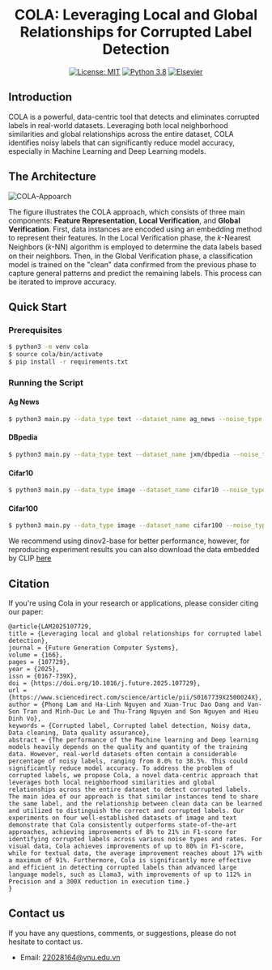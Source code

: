 <div align="center">

# COLA: Leveraging Local and Global Relationships for Corrupted Label Detection
[![License: MIT](https://img.shields.io/badge/License-MIT-green.svg)](https://opensource.org/licenses/MIT) [![Python 3.8](https://img.shields.io/badge/python-3.8+-blue.svg)](https://www.python.org/downloads/release/python-380/) 
[![Elsevier](https://img.shields.io/badge/📝-Paper-red)](https://www.sciencedirect.com/science/article/abs/pii/S0167739X2500024X#:~:text=In%20this%20paper%2C%20we%20introduce%20Cola%2C%20a%20novel,comprehensive%20and%20robust%20solution%20to%20corrupted%20label%20detection.)
</div>


## Introduction
COLA is a powerful, data-centric tool that detects and eliminates corrupted labels in real-world datasets. Leveraging both local neighborhood similarities and global relationships across the entire dataset, COLA identifies noisy labels that can significantly reduce model accuracy, especially in Machine Learning and Deep Learning models.

## The Architecture

![COLA-Appoarch](figs/COLA.png)

The figure illustrates the COLA approach, which consists of three main components: **Feature Representation**, **Local Verification**, and **Global Verification**. First, data instances are encoded using an embedding method to represent their features. In the Local Verification phase, the 𝑘-Nearest Neighbors (𝑘-NN) algorithm is employed to determine the data labels based on their neighbors. Then, in the Global Verification phase, a classification model is trained on the "clean" data confirmed from the previous phase to capture general patterns and predict the remaining labels. This process can be iterated to improve accuracy.

## Quick Start
### Prerequisites
```bash
$ python3 -m venv cola
$ source cola/bin/activate
$ pip install -r requirements.txt
```
### Running the Script

#### Ag News
```bash
$ python3 main.py --data_type text --dataset_name ag_news --noise_type sym --error_rate 0.05 --encode_model bert-base-uncased
```

#### DBpedia
```bash
$ python3 main.py --data_type text --dataset_name jxm/dbpedia --noise_type sym --error_rate 0.05 --encode_model bert-base-uncased
```

#### Cifar10
```bash
$ python3 main.py --data_type image --dataset_name cifar10 --noise_type sym --error_rate 0.05 --encode_model facebook/dinov2-base
```

#### Cifar100
```bash
$ python3 main.py --data_type image --dataset_name cifar100 --noise_type sym --error_rate 0.05 --encode_model facebook/dinov2-base
```

We recommend using dinov2-base for better performance, however, for reproducing experiment results you can also download the data embedded by CLIP [here](https://drive.google.com/drive/folders/1b6U_x3NzdXa7tc23CkN5aEMdHS44kVhX?usp=sharing)

## Citation
If you're using Cola in your research or applications, please consider citing our paper:
```
@article{LAM2025107729,
title = {Leveraging local and global relationships for corrupted label detection},
journal = {Future Generation Computer Systems},
volume = {166},
pages = {107729},
year = {2025},
issn = {0167-739X},
doi = {https://doi.org/10.1016/j.future.2025.107729},
url = {https://www.sciencedirect.com/science/article/pii/S0167739X2500024X},
author = {Phong Lam and Ha-Linh Nguyen and Xuan-Truc Dao Dang and Van-Son Tran and Minh-Duc Le and Thu-Trang Nguyen and Son Nguyen and Hieu Dinh Vo},
keywords = {Corrupted label, Corrupted label detection, Noisy data, Data cleaning, Data quality assurance},
abstract = {The performance of the Machine learning and Deep learning models heavily depends on the quality and quantity of the training data. However, real-world datasets often contain a considerable percentage of noisy labels, ranging from 8.0% to 38.5%. This could significantly reduce model accuracy. To address the problem of corrupted labels, we propose Cola, a novel data-centric approach that leverages both local neighborhood similarities and global relationships across the entire dataset to detect corrupted labels. The main idea of our approach is that similar instances tend to share the same label, and the relationship between clean data can be learned and utilized to distinguish the correct and corrupted labels. Our experiments on four well-established datasets of image and text demonstrate that Cola consistently outperforms state-of-the-art approaches, achieving improvements of 8% to 21% in F1-score for identifying corrupted labels across various noise types and rates. For visual data, Cola achieves improvements of up to 80% in F1-score, while for textual data, the average improvement reaches about 17% with a maximum of 91%. Furthermore, Cola is significantly more effective and efficient in detecting corrupted labels than advanced large language models, such as Llama3, with improvements of up to 112% in Precision and a 300X reduction in execution time.}
}
```

## Contact us
If you have any questions, comments, or suggestions, please do not hesitate to contact us.
- Email: 22028164@vnu.edu.vn
